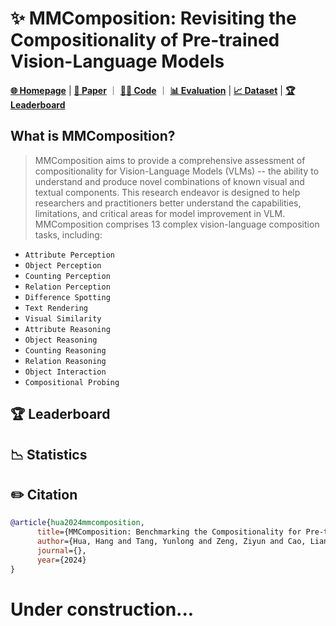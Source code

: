 # ✨ MMComposition: Revisiting the Compositionality of Pre-trained Vision-Language Models
[**🌐 Homepage**](https://yunlong10.github.io/projects/mmcomposition) | [**🔬 Paper**](https://github.com/hanghuacs/MMComposition) ｜ [**👩‍💻 Code**](https://github.com/hanghuacs/MMComposition/blob/main/evaluation.py) ｜ [**📊 Evaluation**](https://github.com/hanghuacs/MMComposition) | [**📈 Dataset**](https://github.com/hanghuacs/MMComposition) | [**🏆 Leaderboard**](https://yunlong10.github.io/projects/mmcomposition/#leaderboard)

## What is MMComposition?
> MMComposition aims to provide a comprehensive assessment of compositionality for Vision-Language Models (VLMs) -- the ability to understand and produce novel combinations of known visual and textual components. This research endeavor is designed to help researchers and practitioners better understand the capabilities, limitations, and critical areas for model improvement in VLM. MMComposition comprises 13 complex vision-language composition tasks, including:
- `Attribute Perception`
- `Object Perception`
- `Counting Perception`
- `Relation Perception`
- `Difference Spotting`
- `Text Rendering`
- `Visual Similarity`
- `Attribute Reasoning`
- `Object Reasoning`
- `Counting Reasoning`
- `Relation Reasoning`
- `Object Interaction`
- `Compositional Probing`

## 🏆 Leaderboard

## 📉 Statistics


## ✏️ Citation
```bibtex
@article{hua2024mmcomposition,
      title={MMComposition: Benchmarking the Compositionality for Pre-trained Vision-Language Models},
      author={Hua, Hang and Tang, Yunlong and Zeng, Ziyun and Cao, Liangliang and Yang, Zhengyuan and He, Hangfeng and Xu, Chenliang and Luo, Jiebo},
      journal={},
      year={2024}
}
```

# Under construction...
